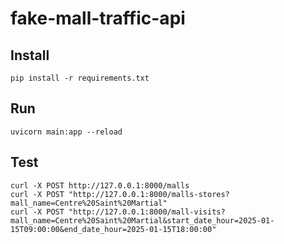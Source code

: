 # fake-mall-traffic-api


## Install
```
pip install -r requirements.txt
```

## Run
```
uvicorn main:app --reload
```

## Test
```
curl -X POST http://127.0.0.1:8000/malls
curl -X POST "http://127.0.0.1:8000/malls-stores?mall_name=Centre%20Saint%20Martial"
curl -X POST "http://127.0.0.1:8000/mall-visits?mall_name=Centre%20Saint%20Martial&start_date_hour=2025-01-15T09:00:00&end_date_hour=2025-01-15T18:00:00"
```

